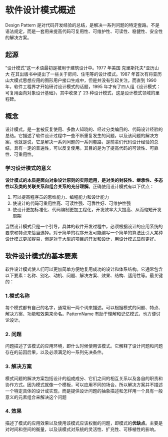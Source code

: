 # 软件设计模式概述

Design Pattern 是对代码开发经验的总结，是解决一系列问题的特定套路。不是语法规定，而是一套用来提高代码可复用性、可维护性、可读性、稳健性、安全性的解决方案。

## 起源

“设计模式”这一术语最初是被用于建筑设计中。1977 年美国 克里斯托夫\*亚历山大 在其出版书中提出了一些关于房间、住宅等的设计模式。1987 年首次有将亚历山大模式思想应用的图形用户接口生成中，但是并没有引起关注。而直到 1990 年，软件工程界才开始研讨设计模式的话题，1995 年才有了四人组《设计模式：可复用面向对象设计基础》，其中收录了 23 种设计模式，这是设计模式领域的里程碑。

##  概念

设计模式，是一套被反复使用、多数人知晓的、经过分类编目的、代码设计经验的总结。它描述了软件设计过程中一些不断重复发生的问题，以及该问题的解决方案，也就是说，它是解决一系列问题的一系列套路，是前辈们代码设计经验的总结，具有一定的普遍性，可以反复使用。其目的是为了提高代码的可读性、可靠性、可重用性。

### 学习设计模式的意义

**设计模式的本质是面向对象设计原则的实际运用，是对类的封装性、继承性、多态性以及类的关联关系和组合关系的充分理解**。正确使用设计模式有以下优点：
1. 可以提高程序员的思维能力、编程能力和设计能力
2. 使设计的代码可重用性高、可读性强、可靠性好、可维护性强
3. 使设计更加标准化、代码编制更加工程化，开发效率大大提高、从而缩短开发周期

当然设计模式只是一个引导，具体的软件开发过程中，必须根据设计的应用系统的要求和特点来恰当选择。对于简单的程序开发可能编写一个简单的算法比引入某种设计模式更加容易，但是对于大型的项目的开发和设计，用设计模式显然更好。

## 软件设计模式的基本要素

软件设计模式使人们可以更加简单方便地复用成功的设计和体系结构。它通常包含以下要素：名称、别名、动机、问题、解决方案、效果、结构、适用性等。最关键的：

### 1.模式名称

每个模式都有自己的名字，通常用一两个词来描述。可以根据模式的问题、特点、解决方案、功能和效果来命名。PatternName 有助于理解和记忆模式，也方便讨论设计。
### 2. 问题

问题描述了该模式的应用环境，即什么时候使用该模式。它解释了设计问题和问题存在的前因后果，以及必须满足的一系列先决条件。

### 3. 解决方案

模式问题的解决方案包括设计的组成成分、它们之间的相互关系以及各自的职责和协作方式。因为模式就像一个模板，可以应用不同的场合。所以解决方案并不描述一个特定具体的设计或实现，而是提供设计问题的抽象描述和怎样用一个具有一般意义的元素组合来解决这个问题

### 4. 效果

描述了模式的应用效果以及使用该模式应该权衡的问题，即模式的**优缺点**。主要是对时间和空间的衡量，以及该模式对系统的灵活性、扩充性、可移植性的影响。